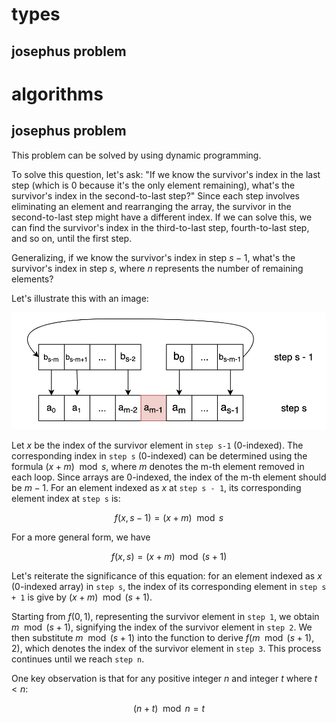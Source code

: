 # types
## josephus problem

# algorithms
## josephus problem
This problem can be solved by using dynamic programming.  

To solve this question, let's ask: "If we know the survivor's index in the last step (which is 0 because it's the only element remaining), what's the survivor's index in the second-to-last step?" Since each step involves eliminating an element and rearranging the array, the survivor in the second-to-last step might have a different index. If we can solve this, we can find the survivor's index in the third-to-last step, fourth-to-last step, and so on, until the first step.

Generalizing, if we know the survivor's index in step $s−1$, what's the survivor's index in step $s$, where $n$ represents the number of remaining elements?

Let's illustrate this with an image:

![level_n_vs_level_n-1.png](0_indexed.png)

Let $x$ be the index of the survivor element in `step s-1` (0-indexed). The corresponding index in `step s` (0-indexed) can be determined using the formula $(x + m) \mod{s}$, where $m$ denotes the m-th element removed in each loop. Since arrays are 0-indexed, the index of the m-th element should be $m - 1$. For an element indexed as $x$ at `step s - 1`, its corresponding element index at `step s` is:

$$f(x, s - 1) = (x + m) \mod{s}$$

For a more general form, we have

$$f(x, s) = (x + m) \mod{(s + 1)}$$

Let's reiterate the significance of this equation: for an element indexed as $x$ (0-indexed array) in `step s`, the index of its corresponding element in `step s + 1` is give by $(x + m) \mod{(s + 1)}$.

Starting from $f(0, 1)$, representing the survivor element in `step 1`, we obtain $m \mod{(s + 1)}$, signifying the index of the survivor element in `step 2`. We then substitute $m \mod{(s + 1)}$ into the function to derive $f(m \mod{(s + 1)}, 2)$, which denotes the index of the survivor element in `step 3`. This process continues until we reach `step n`.

One key observation is that for any positive integer $n$ and integer $t$ where $t \lt n$:

$$(n + t) \mod{n} = t$$